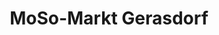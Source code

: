 ---
title: "MoSo-Markt Gerasdorf"
url: /gerasdorf-bei-wien/moso-markt-gerasdorf/
shop: Supermarkt
---